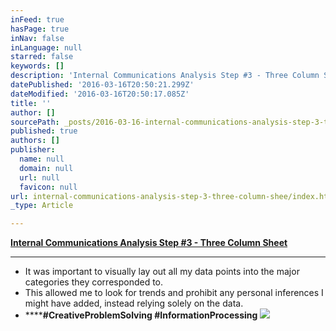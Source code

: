 ```yaml
---
inFeed: true
hasPage: true
inNav: false
inLanguage: null
starred: false
keywords: []
description: 'Internal Communications Analysis Step #3 - Three Column Sheet'
datePublished: '2016-03-16T20:50:21.299Z'
dateModified: '2016-03-16T20:50:17.085Z'
title: ''
author: []
sourcePath: _posts/2016-03-16-internal-communications-analysis-step-3-three-column-shee.md
published: true
authors: []
publisher:
  name: null
  domain: null
  url: null
  favicon: null
url: internal-communications-analysis-step-3-three-column-shee/index.html
_type: Article

---
```

**[Internal Communications Analysis Step \#3 - Three Column Sheet][0]**

****

* It was important to visually lay out all my data points into the major categories they corresponded to.
* This allowed me to look for trends and prohibit any personal inferences I might have added, instead relying solely on the data.
* ******\#CreativeProblemSolving \#InformationProcessing**
![](https://the-grid-user-content.s3-us-west-2.amazonaws.com/2a6c4d95-0fd7-44de-b27f-7af55a58d3c3.png)

[0]: https://drive.google.com/file/d/0B_3Bn2B5HlnMeDk0c0txaTN2T1U/view?usp=sharing